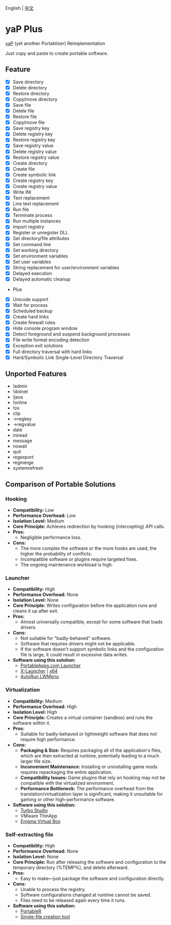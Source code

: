 English | [中文](./README_zh-CN.md)

# yaP Plus
[yaP](https://yap.rolandtoth.hu) (yet another Portablizer) Reimplementation

Just copy and paste to create portable software.

## Feature
- [x] Save directory  
- [x] Delete directory  
- [x] Restore directory  
- [x] Copy/move directory  
- [x] Save file  
- [x] Delete file  
- [x] Restore file  
- [x] Copy/move file  
- [x] Save registry key  
- [x] Delete registry key  
- [x] Restore registry key  
- [x] Save registry value  
- [x] Delete registry value  
- [x] Restore registry value  
- [x] Create directory  
- [x] Create file  
- [x] Create symbolic link  
- [x] Create registry key  
- [x] Create registry value  
- [x] Write INI  
- [x] Text replacement  
- [x] Line text replacement  
- [x] Run file  
- [x] Terminate process  
- [x] Run multiple instances  
- [x] Import registry  
- [x] Register or unregister DLL  
- [x] Set directory/file attributes  
- [x] Set command line  
- [x] Set working directory  
- [x] Set environment variables  
- [x] Set user variables  
- [x] String replacement for user/environment variables  
- [x] Delayed execution  
- [x] Delayed automatic cleanup

* Plus
- [x] Unicode support
- [x] Wait for process
- [x] Scheduled backup
- [x] Create hard links
- [x] Create firewall rules
- [x] Hide console program window
- [x] Detect foreground and suspend background processes
- [x] File write format encoding detection
- [x] Exception exit solutions
- [x] Full directory traversal with hard links
- [x] Hard/Symbolic Link Single-Level Directory Traversal

## Unported Features
* !admin
* !dotnet
* !java
* !online
* !os
* clip
* ->regkey
* ->regvalue
* date
* iniread
* message
* nowait
* quit
* regexport
* regmerge
* systemrefresh

## Comparison of Portable Solutions

### Hooking

*   **Compatibility:** Low
*   **Performance Overhead:** Low
*   **Isolation Level:** Medium
*   **Core Principle:** Achieves redirection by hooking (intercepting) API calls.
*   **Pros:**
    *   Negligible performance loss.
*   **Cons:**
    *   The more complex the software or the more hooks are used, the higher the probability of conflicts.
    *   Incompatible software or plugins require targeted fixes.
    *   The ongoing maintenance workload is high.

### Launcher

*   **Compatibility:** High
*   **Performance Overhead:** None
*   **Isolation Level:** None
*   **Core Principle:** Writes configuration before the application runs and cleans it up after exit.
*   **Pros:**
    *   Almost universally compatible, except for some software that loads drivers.
*   **Cons:**
    *   Not suitable for "badly-behaved" software.
    *   Software that requires drivers might not be applicable.
    *   If the software doesn't support symbolic links and the configuration file is large, it could result in excessive data writes.
*   **Software using this solution:**
    *   [PortableApps.com Launcher](https://portableapps.com/apps/development/portableapps.com_launcher)
    *   [X-Launcher](https://www.winpenpack.com/en/download.php?view.15) | [x64](https://www.portablefreeware.com/index.php?id=3134)
    *   [AutoRun LWMenu](https://github.com/lwcorp/lwmenu)

### Virtualization

*   **Compatibility:** Medium
*   **Performance Overhead:** High
*   **Isolation Level:** High
*   **Core Principle:** Creates a virtual container (sandbox) and runs the software within it.
*   **Pros:**
    *   Suitable for badly-behaved or lightweight software that does not require high performance.
*   **Cons:**
    *   **Packaging & Size:** Requires packaging all of the application's files, which are then extracted at runtime, potentially leading to a much larger file size.
    *   **Inconvenient Maintenance:** Installing or uninstalling game mods requires repackaging the entire application.
    *   **Compatibility Issues:** Game plugins that rely on hooking may not be compatible with the virtualized environment.
    *   **Performance Bottleneck:** The performance overhead from the translation/virtualization layer is significant, making it unsuitable for gaming or other high-performance software.
*   **Software using this solution:**
    *   [Turbo Studio](https://turbo.net/studio)
    *   VMware ThinApp
    *   [Enigma Virtual Box](https://enigmaprotector.com/en/aboutvb.html)

### Self-extracting file

*   **Compatibility:** High
*   **Performance Overhead:** None
*   **Isolation Level:** None
*   **Core Principle:** Run after releasing the software and configuration to the temporary directory (%TEMP%), and delete afterward.
*   **Pros:**
    *   Easy to make—just package the software and configuration directly.
*   **Cons:**
    *   Unable to process the registry.
    *   Software configurations changed at runtime cannot be saved.
    *   Files need to be released again every time it runs.
*   **Software using this solution:**
    *   [PortableR](https://github.com/Shuunen/portabler)
    *   [Single-file creation tool](http://wuyou.net/forum.php?mod=viewthread&tid=437991)
